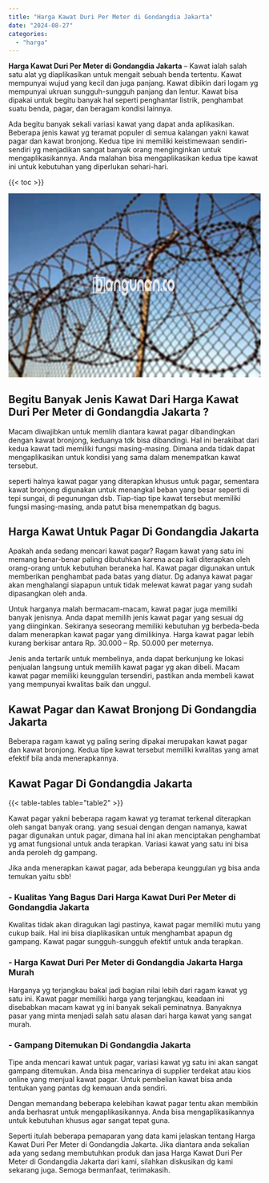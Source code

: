 ```yaml
---
title: "Harga Kawat Duri Per Meter di Gondangdia Jakarta"
date: "2024-08-27"
categories: 
  - "harga"
---
```


**Harga Kawat Duri Per Meter di Gondangdia Jakarta** – Kawat ialah salah satu alat yg diaplikasikan untuk mengait sebuah benda tertentu. Kawat mempunyai wujud yang kecil dan juga panjang. Kawat dibikin dari logam yg mempunyai ukruan sungguh-sungguh panjang dan lentur. Kawat bisa dipakai untuk begitu banyak hal seperti penghantar listrik, penghambat suatu benda, pagar, dan beragam kondisi lainnya.

Ada begitu banyak sekali variasi kawat yang dapat anda aplikasikan. Beberapa jenis kawat yg teramat populer di semua kalangan yakni kawat pagar dan kawat bronjong. Kedua tipe ini memiliki keistimewaan sendiri-sendiri yg menjadikan sangat banyak orang menginginkan untuk mengaplikasikannya. Anda malahan bisa mengaplikasikan kedua tipe kawat ini untuk kebutuhan yang diperlukan sehari-hari.

{{< toc >}}

![Harga Kawat Duri Per Meter di Gondangdia Jakarta](/images/jual-kawat-murah51.png)

## Begitu Banyak Jenis Kawat Dari Harga Kawat Duri Per Meter di Gondangdia Jakarta ?

Macam diwajibkan untuk memlih diantara kawat pagar dibandingkan dengan kawat bronjong, keduanya tdk bisa dibandingi. Hal ini berakibat dari kedua kawat tadi memiliki fungsi masing-masing. Dimana anda tidak dapat mengaplikasikan untuk kondisi yang sama dalam menempatkan kawat tersebut.

seperti halnya kawat pagar yang diterapkan khusus untuk pagar, sementara kawat bronjong digunakan untuk menangkal beban yang besar seperti di tepi sungai, di pegunungan dsb. Tiap-tiap tipe kawat tersebut memiliki fungsi masing-masing, anda patut bisa menempatkan dg bagus.

## Harga Kawat Untuk Pagar Di Gondangdia Jakarta

Apakah anda sedang mencari kawat pagar? Ragam kawat yang satu ini memang benar-benar paling dibutuhkan karena acap kali diterapkan oleh orang-orang untuk kebutuhan beraneka hal. Kawat pagar digunakan untuk memberikan penghambat pada batas yang diatur. Dg adanya kawat pagar akan menghalangi siapapun untuk tidak melewat kawat pagar yang sudah dipasangkan oleh anda.

Untuk harganya malah bermacam-macam, kawat pagar juga memiliki banyak jenisnya. Anda dapat memilih jenis kawat pagar yang sesuai dg yang diinginkan. Sekiranya seseorang memiliki kebutuhan yg berbeda-beda dalam menerapkan kawat pagar yang dimilikinya. Harga kawat pagar lebih kurang berkisar antara Rp. 30.000 – Rp. 50.000 per meternya.

Jenis anda tertarik untuk membelinya, anda dapat berkunjung ke lokasi penjualan langsung untuk memilih kawat pagar yg akan dibeli. Macam kawat pagar memiliki keunggulan tersendiri, pastikan anda membeli kawat yang mempunyai kwalitas baik dan unggul.

## Kawat Pagar dan Kawat Bronjong Di Gondangdia Jakarta

Beberapa ragam kawat yg paling sering dipakai merupakan kawat pagar dan kawat bronjong. Kedua tipe kawat tersebut memiliki kwalitas yang amat efektif bila anda menerapkannya.

## Kawat Pagar Di Gondangdia Jakarta

{{< table-tables table="table2" >}}

Kawat pagar yakni beberapa ragam kawat yg teramat terkenal diterapkan oleh sangat banyak orang. yang sesuai dengan dengan namanya, kawat pagar digunakan untuk pagar, dimana hal ini akan menciptakan penghambat yg amat fungsional untuk anda terapkan. Variasi kawat yang satu ini bisa anda peroleh dg gampang.

Jika anda menerapkan kawat pagar, ada beberapa keunggulan yg bisa anda temukan yaitu sbb!

### \- Kualitas Yang Bagus Dari Harga Kawat Duri Per Meter di Gondangdia Jakarta

Kwalitas tidak akan diragukan lagi pastinya, kawat pagar memiliki mutu yang cukup baik. Hal ini bisa diaplikasikan untuk menghambat apapun dg gampang. Kawat pagar sungguh-sungguh efektif untuk anda terapkan.

### \- Harga Kawat Duri Per Meter di Gondangdia Jakarta Harga Murah

Harganya yg terjangkau bakal jadi bagian nilai lebih dari ragam kawat yg satu ini. Kawat pagar memiliki harga yang terjangkau, keadaan ini disebabkan macam kawat yg ini banyak sekali peminatnya. Banyaknya pasar yang minta menjadi salah satu alasan dari harga kawat yang sangat murah.

### \- Gampang Ditemukan Di Gondangdia Jakarta

Tipe anda mencari kawat untuk pagar, variasi kawat yg satu ini akan sangat gampang ditemukan. Anda bisa mencarinya di supplier terdekat atau kios online yang menjual kawat pagar. Untuk pembelian kawat bisa anda tentukan yang pantas dg kemauan anda sendiri.

Dengan memandang beberapa kelebihan kawat pagar tentu akan membikin anda berhasrat untuk mengaplikasikannya. Anda bisa mengaplikasikannya untuk kebutuhan khusus agar sangat tepat guna.

Seperti itulah beberapa pemaparan yang data kami jelaskan tentang Harga Kawat Duri Per Meter di Gondangdia Jakarta. Jika diantara anda sekalian ada yang sedang membutuhkan produk dan jasa Harga Kawat Duri Per Meter di Gondangdia Jakarta dari kami, silahkan diskusikan dg kami sekarang juga. Semoga bermanfaat, terimakasih.
